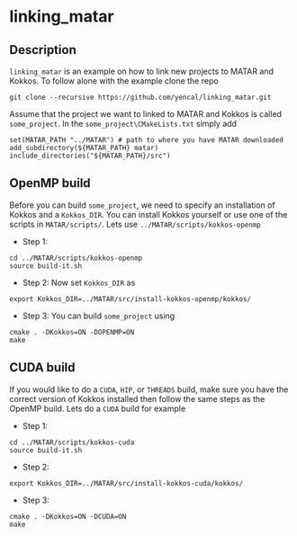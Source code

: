 # linking_matar
## Description
`linking_matar` is an example on how to link new projects to MATAR and Kokkos. To follow alone with the example clone the repo
```
git clone --recursive https://github.com/yencal/linking_matar.git
```

Assume that the project we want to linked to MATAR and Kokkos is called `some_project`.
In the `some_project\CMakeLists.txt` simply add
```
set(MATAR_PATH "../MATAR") # path to where you have MATAR downloaded
add_subdirectory(${MATAR_PATH} matar)
include_directories("${MATAR_PATH}/src")
```

## OpenMP build
Before you can build `some_project`, we need to specify an installation of Kokkos and a `Kokkos_DIR`. You can install Kokkos yourself or use one of the scripts in `MATAR/scripts/`. Lets use `../MATAR/scripts/kokkos-openmp`
* Step 1:
```
cd ../MATAR/scripts/kokkos-openmp
source build-it.sh
```

* Step 2:
Now set `Kokkos_DIR` as
```
export Kokkos_DIR=../MATAR/src/install-kokkos-openmp/kokkos/
```

* Step 3:
You can build `some_project` using
```
cmake . -DKokkos=ON -DOPENMP=ON
make
```

## CUDA build
If you would like to do a `CUDA`, `HIP`, or `THREADS` build, make sure you have the correct version of Kokkos installed then follow the same steps as the OpenMP build. Lets do a `CUDA` build for example
* Step 1:
```
cd ../MATAR/scripts/kokkos-cuda
source build-it.sh
```

* Step 2:
```
export Kokkos_DIR=../MATAR/src/install-kokkos-cuda/kokkos/
```

* Step 3:
```
cmake . -DKokkos=ON -DCUDA=ON
make
```
